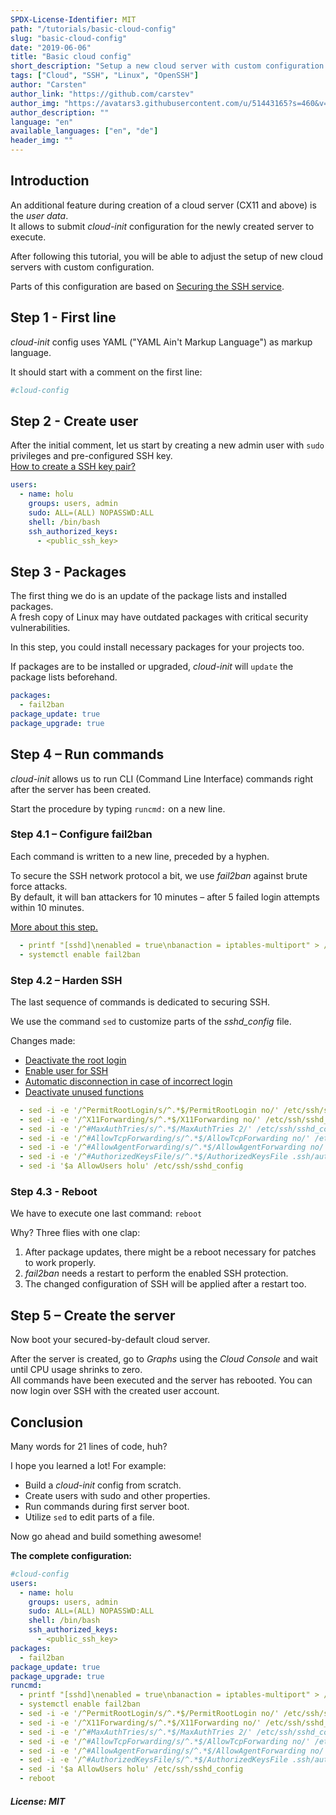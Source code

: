 ```yaml
---
SPDX-License-Identifier: MIT
path: "/tutorials/basic-cloud-config"
slug: "basic-cloud-config"
date: "2019-06-06"
title: "Basic cloud config"
short_description: "Setup a new cloud server with custom configuration."
tags: ["Cloud", "SSH", "Linux", "OpenSSH"]
author: "Carsten"
author_link: "https://github.com/carstev"
author_img: "https://avatars3.githubusercontent.com/u/51443165?s=460&v=4"
author_description: ""
language: "en"
available_languages: ["en", "de"]
header_img: ""
---
```


## Introduction

An additional feature during creation of a cloud server (CX11 and above) is the _user data_.\
It allows to submit _cloud-init_ configuration for the newly created server to execute.

After following this tutorial, you will be able to adjust the setup of new cloud servers with custom configuration.

Parts of this configuration are based on [Securing the SSH service](/tutorials/securing-ssh).

## Step 1 - First line

_cloud-init_ config uses YAML ("YAML Ain't Markup Language") as markup language.

It should start with a comment on the first line:

```yaml
#cloud-config
```

## Step 2 - Create user

After the initial comment, let us start by creating a new admin user with `sudo` privileges and pre-configured SSH key.\
[How to create a SSH key pair?](/tutorials/securing-ssh#step-3---certificate-based-authentication)

```yaml
users:
  - name: holu
    groups: users, admin
    sudo: ALL=(ALL) NOPASSWD:ALL
    shell: /bin/bash
    ssh_authorized_keys:
      - <public_ssh_key>
```

## Step 3 - Packages

The first thing we do is an update of the package lists and installed packages.\
A fresh copy of Linux may have outdated packages with critical security vulnerabilities.

In this step, you could install necessary packages for your projects too.

If packages are to be installed or upgraded, _cloud-init_ will `update` the package lists beforehand.

```yaml
packages:
  - fail2ban
package_update: true
package_upgrade: true
```

## Step 4 – Run commands

_cloud-init_ allows us to run CLI (Command Line Interface) commands right after the server has been created.

Start the procedure by typing `runcmd:` on a new line.

### Step 4.1 – Configure fail2ban

Each command is written to a new line, preceded by a hyphen.

To secure the SSH network protocol a bit, we use _fail2ban_ against brute force attacks.\
By default, it will ban attackers for 10 minutes – after 5 failed login attempts within 10 minutes.

[More about this step.](/tutorials/securing-ssh#step-2---setup-of-fail2ban)

```yaml
  - printf "[sshd]\nenabled = true\nbanaction = iptables-multiport" > /etc/fail2ban/jail.local
  - systemctl enable fail2ban
```

### Step 4.2 – Harden SSH

The last sequence of commands is dedicated to securing SSH.

We use the command `sed` to customize parts of the _sshd_config_ file.

Changes made:

- [Deactivate the root login](/tutorials/securing-ssh#step-11---deactivate-the-root-login)
- [Enable user for SSH](/tutorials/securing-ssh#step-13---enable-user-for-ssh)
- [Automatic disconnection in case of incorrect login](/securing-ssh#step-15---automatic-disconnection-in-case-of-incorrect-login)
- [Deactivate unused functions](/tutorials/securing-ssh#step-16---deactivate-unused-functions)

```yaml
  - sed -i -e '/^PermitRootLogin/s/^.*$/PermitRootLogin no/' /etc/ssh/sshd_config
  - sed -i -e '/^X11Forwarding/s/^.*$/X11Forwarding no/' /etc/ssh/sshd_config
  - sed -i -e '/^#MaxAuthTries/s/^.*$/MaxAuthTries 2/' /etc/ssh/sshd_config
  - sed -i -e '/^#AllowTcpForwarding/s/^.*$/AllowTcpForwarding no/' /etc/ssh/sshd_config
  - sed -i -e '/^#AllowAgentForwarding/s/^.*$/AllowAgentForwarding no/' /etc/ssh/sshd_config
  - sed -i -e '/^#AuthorizedKeysFile/s/^.*$/AuthorizedKeysFile .ssh/authorized_keys/' /etc/ssh/sshd_config
  - sed -i '$a AllowUsers holu' /etc/ssh/sshd_config
```

### Step 4.3 - Reboot

We have to execute one last command: `reboot`

Why? Three flies with one clap:

1. After package updates, there might be a reboot necessary for patches to work properly.
2. _fail2ban_ needs a restart to perform the enabled SSH protection.
3. The changed configuration of SSH will be applied after a restart too.

## Step 5 – Create the server

Now boot your secured-by-default cloud server.

After the server is created, go to _Graphs_ using the _Cloud Console_ and wait until CPU usage shrinks to zero.\
All commands have been executed and the server has rebooted. You can now login over SSH with the created user account.

## Conclusion

Many words for 21 lines of code, huh?

I hope you learned a lot! For example:

- Build a _cloud-init_ config from scratch.
- Create users with sudo and other properties.
- Run commands during first server boot.
- Utilize `sed` to edit parts of a file.

Now go ahead and build something awesome!

**The complete configuration:**

```yaml
#cloud-config
users:
  - name: holu
    groups: users, admin
    sudo: ALL=(ALL) NOPASSWD:ALL
    shell: /bin/bash
    ssh_authorized_keys:
      - <public_ssh_key>
packages:
  - fail2ban
package_update: true
package_upgrade: true
runcmd:
  - printf "[sshd]\nenabled = true\nbanaction = iptables-multiport" > /etc/fail2ban/jail.local
  - systemctl enable fail2ban
  - sed -i -e '/^PermitRootLogin/s/^.*$/PermitRootLogin no/' /etc/ssh/sshd_config
  - sed -i -e '/^X11Forwarding/s/^.*$/X11Forwarding no/' /etc/ssh/sshd_config
  - sed -i -e '/^#MaxAuthTries/s/^.*$/MaxAuthTries 2/' /etc/ssh/sshd_config
  - sed -i -e '/^#AllowTcpForwarding/s/^.*$/AllowTcpForwarding no/' /etc/ssh/sshd_config
  - sed -i -e '/^#AllowAgentForwarding/s/^.*$/AllowAgentForwarding no/' /etc/ssh/sshd_config
  - sed -i -e '/^#AuthorizedKeysFile/s/^.*$/AuthorizedKeysFile .ssh/authorized_keys/' /etc/ssh/sshd_config
  - sed -i '$a AllowUsers holu' /etc/ssh/sshd_config
  - reboot
```

##### License: MIT

<!---

Contributors's Certificate of Origin

By making a contribution to this project, I certify that:

(a) The contribution was created in whole or in part by me and I have
    the right to submit it under the license indicated in the file; or

(b) The contribution is based upon previous work that, to the best of my
    knowledge, is covered under an appropriate license and I have the
    right under that license to submit that work with modifications,
    whether created in whole or in part by me, under the same license
    (unless I am permitted to submit under a different license), as
    indicated in the file; or

(c) The contribution was provided directly to me by some other person
    who certified (a), (b) or (c) and I have not modified it.

(d) I understand and agree that this project and the contribution are
    public and that a record of the contribution (including all personal
    information I submit with it, including my sign-off) is maintained
    indefinitely and may be redistributed consistent with this project
    or the license(s) involved.

Signed-off-by: Carsten <hallo@carstev.de>

-->
